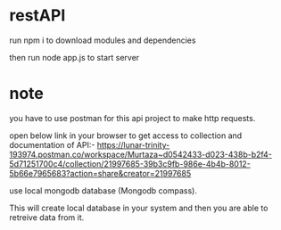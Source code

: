 # restAPI

run npm i to download modules and dependencies

then run node app.js to start server

# note

you have to use postman for this api project to make http requests.

open below link in your browser to get access to collection and documentation of API:-
https://lunar-trinity-193974.postman.co/workspace/Murtaza~d0542433-d023-438b-b2f4-5d71251700c4/collection/21997685-39b3c9fb-986e-4b4b-8012-5b66e7965683?action=share&creator=21997685

use local mongodb database (Mongodb compass).

This will create local database in your system and then you are able to retreive data from it.
